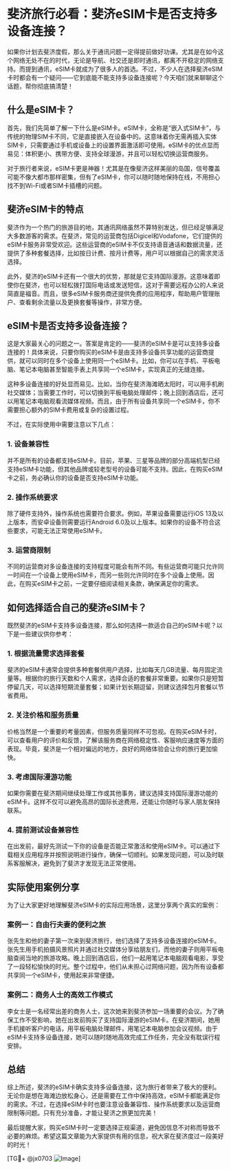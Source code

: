 # 斐济旅行必看：斐济eSIM卡是否支持多设备连接？

如果你计划去斐济度假，那么关于通讯问题一定得提前做好功课。尤其是在如今这个网络无处不在的时代，无论是导航、社交还是即时通讯，都离不开稳定的网络支持。而提到通讯，eSIM卡就成为了很多人的首选。不过，不少人在选择斐济eSIM卡时都会有一个疑问——它到底能不能支持多设备连接呢？今天咱们就来聊聊这个话题，帮你彻底搞清楚！

## 什么是eSIM卡？

首先，我们先简单了解一下什么是eSIM卡。eSIM卡，全称是“嵌入式SIM卡”，与传统的物理SIM卡不同，它是直接嵌入在设备中的。这意味着你无需再插入实体SIM卡，只需要通过手机或设备上的设置界面激活即可使用。eSIM卡的优点显而易见：体积更小、携带方便、支持全球漫游，并且可以轻松切换运营商服务。

对于旅行者来说，eSIM卡更是神器！尤其是在像斐济这样美丽的岛国，信号覆盖可能不像大都市那样密集，但有了eSIM卡，你可以随时随地保持在线，不用担心找不到Wi-Fi或者SIM卡插槽的问题。

## 斐济eSIM卡的特点

斐济作为一个热门的旅游目的地，其通讯网络虽然不算特别发达，但已经足够满足大多数游客的需求。在斐济，常见的运营商包括Digicel和Vodafone，它们提供的eSIM卡服务非常受欢迎。这些运营商的eSIM卡不仅支持语音通话和数据流量，还提供了多种套餐选择，比如按日计费、按月计费等，用户可以根据自己的需求灵活选择。

此外，斐济的eSIM卡还有一个很大的优势，那就是它支持国际漫游。这意味着即使你在斐济，也可以轻松拨打国际电话或发送短信，这对于需要远程办公的人来说简直是福音。而且，很多eSIM卡服务商还提供免费的应用程序，帮助用户管理账户、查看剩余流量以及更换套餐等操作，非常方便。

## eSIM卡是否支持多设备连接？

这是大家最关心的问题之一。答案是肯定的——斐济的eSIM卡是可以支持多设备连接的！具体来说，只要你购买的eSIM卡是由支持多设备共享功能的运营商提供，就可以同时在多个设备上使用同一个eSIM卡。比如，你可以在手机、平板电脑、笔记本电脑甚至智能手表上共享同一个eSIM卡，实现真正的无缝连接。

这种多设备连接的好处显而易见。比如，当你在斐济海滩晒太阳时，可以用手机刷社交媒体；当需要工作时，可以切换到平板电脑处理邮件；晚上回到酒店后，还可以用笔记本电脑观看流媒体视频。而且，由于所有设备共享同一个eSIM卡，你不需要担心额外的SIM卡费用或复杂的设置过程。

不过，在实际使用中需要注意以下几点：

### 1. **设备兼容性**
并不是所有的设备都支持eSIM卡。目前，苹果、三星等品牌的部分高端机型已经支持eSIM卡功能，但其他品牌或较老型号的设备可能不支持。因此，在购买eSIM卡之前，务必确认你的设备是否支持eSIM卡功能。

### 2. **操作系统要求**
除了硬件支持外，操作系统也需要符合要求。例如，苹果设备需要运行iOS 13及以上版本，而安卓设备则需要运行Android 6.0及以上版本。如果你的设备不符合这些要求，可能无法正常使用eSIM卡。

### 3. **运营商限制**
不同的运营商对多设备连接的支持程度可能会有所不同。有些运营商可能只允许同一时间在一个设备上使用eSIM卡，而另一些则允许同时在多个设备上使用。因此，在购买eSIM卡之前，一定要仔细阅读相关条款，确保满足你的需求。

## 如何选择适合自己的斐济eSIM卡？

既然斐济的eSIM卡支持多设备连接，那么如何选择一款适合自己的eSIM卡呢？以下是一些建议供你参考：

### 1. **根据流量需求选择套餐**
斐济的eSIM卡通常会提供多种套餐供用户选择，比如每天几GB流量、每月固定流量等。根据你的旅行天数和个人需求，选择合适的套餐非常重要。如果你只是短暂停留几天，可以选择短期流量套餐；如果计划长期逗留，则建议选择包月套餐以节省费用。

### 2. **关注价格和服务质量**
价格当然是一个重要的考量因素，但服务质量同样不可忽视。在购买eSIM卡时，可以查看用户的评价和反馈，了解该服务商在网络稳定性、客服响应速度等方面的表现。毕竟，斐济是一个相对偏远的地方，良好的网络体验会让你的旅行更加愉快。

### 3. **考虑国际漫游功能**
如果你需要在斐济期间继续处理工作或其他事务，建议选择支持国际漫游功能的eSIM卡。这样不仅可以避免高昂的国际长途费用，还能让你随时与家人朋友保持联系。

### 4. **提前测试设备兼容性**
在出发前，最好先测试一下你的设备是否能正常激活和使用eSIM卡。可以通过下载相关应用程序并按照说明进行操作，确保一切顺利。如果发现问题，可以及时联系客服解决，避免到了斐济才发现无法正常使用。

## 实际使用案例分享

为了让大家更好地理解斐济eSIM卡的实际应用场景，这里分享两个真实的案例：

### 案例一：自由行夫妻的便利之旅
张先生和他的妻子第一次来到斐济旅行，他们选择了支持多设备连接的eSIM卡。张先生用手机拍摄风景照片并通过社交媒体分享给朋友们，而他的妻子则用平板电脑查阅当地的旅游攻略。晚上回到酒店后，他们一起用笔记本电脑观看电影，享受了一段轻松愉快的时光。整个过程中，他们从未担心过网络问题，因为所有设备都共享同一个eSIM卡，使用起来非常便捷。

### 案例二：商务人士的高效工作模式
李女士是一名经常出差的商务人士，这次她来到斐济参加一场重要的会议。为了确保工作不受影响，她在出发前购买了支持国际漫游的eSIM卡。在斐济期间，她用手机接听客户的电话，用平板电脑处理邮件，用笔记本电脑参加会议视频。由于eSIM卡支持多设备连接，她可以随时随地高效完成工作任务，完全没有耽误行程安排。

## 总结

综上所述，斐济的eSIM卡确实支持多设备连接，这为旅行者带来了极大的便利。无论你是想在海滩边放松身心，还是需要在工作中保持高效，eSIM卡都能满足你的需求。不过，在选择eSIM卡时也要注意设备兼容性、操作系统要求以及运营商限制等问题。只有充分准备，才能让斐济之旅更加完美！

最后提醒大家，购买eSIM卡时一定要选择正规渠道，避免因信息不对称而导致不必要的麻烦。希望这篇文章能为大家提供有用的信息，祝大家在斐济度过一段美好的时光！

[TG💪+ @jx0703 ![Image](https://github.com/user-attachments/assets/dbca1d08-cadb-493c-b0ec-ad6f7a83f270)]